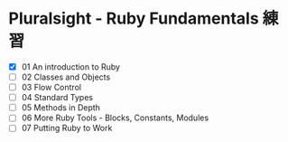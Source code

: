 # Pluralsight - Ruby Fundamentals 練習

- [x] 01 An introduction to Ruby 
- [ ] 02 Classes and Objects
- [ ] 03 Flow Control
- [ ] 04 Standard Types
- [ ] 05 Methods in Depth
- [ ] 06 More Ruby Tools - Blocks, Constants, Modules
- [ ] 07 Putting Ruby to Work